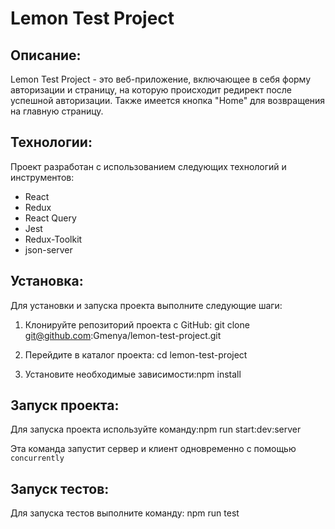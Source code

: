 # Lemon Test Project

## Описание:

Lemon Test Project - это веб-приложение, включающее в себя форму авторизации и страницу, на которую происходит редирект после успешной авторизации. Также имеется кнопка "Home" для возвращения на главную страницу.

## Технологии:

Проект разработан с использованием следующих технологий и инструментов:
- React
- Redux
- React Query
- Jest
- Redux-Toolkit
- json-server

## Установка:

Для установки и запуска проекта выполните следующие шаги:

1. Клонируйте репозиторий проекта с GitHub: git clone git@github.com:Gmenya/lemon-test-project.git 

2. Перейдите в каталог проекта: cd lemon-test-project 

3. Установите необходимые зависимости:npm install 



## Запуск проекта:

Для запуска проекта используйте команду:npm run start:dev:server 

Эта команда запустит сервер и клиент одновременно с помощью `concurrently`

## Запуск тестов:

Для запуска тестов выполните команду: npm run test 
